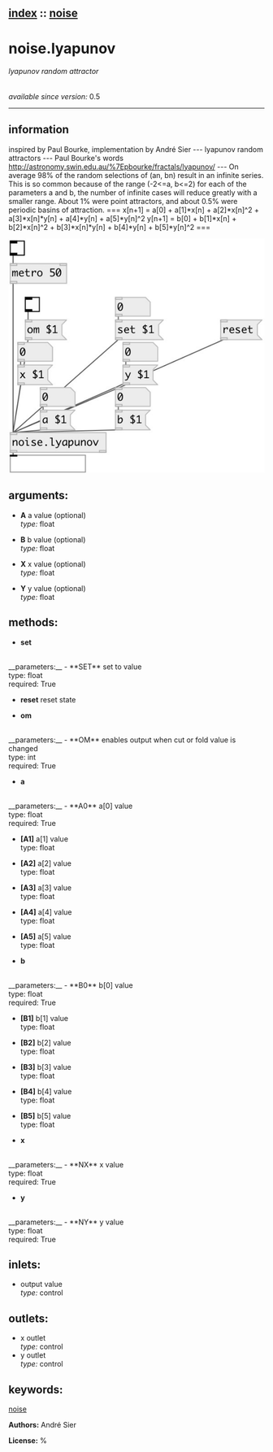 [index](index.html) :: [noise](category_noise.html)
---

# noise.lyapunov

###### lyapunov random attractor

*available since version:* 0.5

---


## information
inspired by Paul Bourke, implementation by André Sier --- lyapunov random attractors --- Paul Bourke&#39;s words http://astronomy.swin.edu.au/%7Epbourke/fractals/lyapunov/ --- On average 98% of the random selections of (an, bn) result in an infinite series. This is so common because of the range (-2&lt;=a, b&lt;=2) for each of the parameters a and b, the number of infinite cases will reduce greatly with a smaller range. About 1% were point attractors, and about 0.5% were periodic basins of attraction. === x[n+1] = a[0] + a[1]*x[n] + a[2]*x[n]^2 + a[3]*x[n]*y[n] + a[4]*y[n] + a[5]*y[n]^2 y[n+1] = b[0] + b[1]*x[n] + b[2]*x[n]^2 + b[3]*x[n]*y[n] + b[4]*y[n] + b[5]*y[n]^2 ===


[![example](../examples/img/noise.lyapunov.jpg)](../examples/pd/noise.lyapunov.pd)



## arguments:

* **A**
a value (optional)<br>
_type:_ float<br>

* **B**
b value (optional)<br>
_type:_ float<br>

* **X**
x value (optional)<br>
_type:_ float<br>

* **Y**
y value (optional)<br>
_type:_ float<br>



## methods:

* **set**
<br>
  __parameters:__
  - **SET** set to value<br>
    type: float <br>
    required: True <br>

* **reset**
reset state<br>

* **om**
<br>
  __parameters:__
  - **OM** enables output when cut or fold value is changed<br>
    type: int <br>
    required: True <br>

* **a**
<br>
  __parameters:__
  - **A0** a[0] value<br>
    type: float <br>
    required: True <br>

  - **[A1]** a[1] value<br>
    type: float <br>

  - **[A2]** a[2] value<br>
    type: float <br>

  - **[A3]** a[3] value<br>
    type: float <br>

  - **[A4]** a[4] value<br>
    type: float <br>

  - **[A5]** a[5] value<br>
    type: float <br>

* **b**
<br>
  __parameters:__
  - **B0** b[0] value<br>
    type: float <br>
    required: True <br>

  - **[B1]** b[1] value<br>
    type: float <br>

  - **[B2]** b[2] value<br>
    type: float <br>

  - **[B3]** b[3] value<br>
    type: float <br>

  - **[B4]** b[4] value<br>
    type: float <br>

  - **[B5]** b[5] value<br>
    type: float <br>

* **x**
<br>
  __parameters:__
  - **NX** x value<br>
    type: float <br>
    required: True <br>

* **y**
<br>
  __parameters:__
  - **NY** y value<br>
    type: float <br>
    required: True <br>






## inlets:

* output value<br>
_type:_ control



## outlets:

* x outlet<br>
_type:_ control
* y outlet<br>
_type:_ control



## keywords:

[noise](keywords/noise.html)






**Authors:** André Sier




**License:** %





